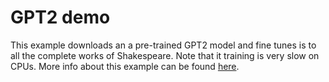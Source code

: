 # GPT2 demo

This example downloads an a pre-trained GPT2 model and fine tunes is to all the
complete works of Shakespeare. Note that it training is very slow on CPUs. More 
info about this example can be found [here](https://myelin.io/docs/examples/nlp/gpt2-demo/).  